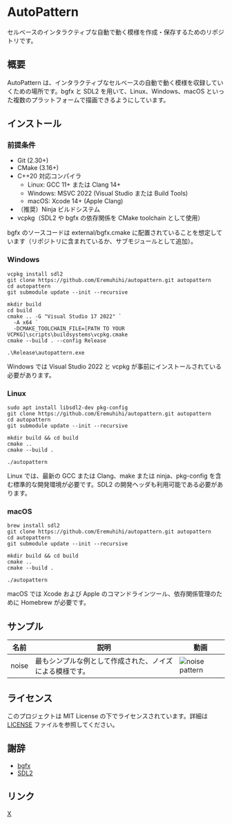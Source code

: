 # AutoPattern
セルベースのインタラクティブな自動で動く模様を作成・保存するためのリポジトリです。

## 概要
AutoPattern は、インタラクティブなセルベースの自動で動く模様を収録していくための場所です。bgfx と SDL2 を用いて、Linux、Windows、macOS といった複数のプラットフォームで描画できるようにしています。

## インストール
### 前提条件

-   Git (2.30+)
-   CMake (3.16+)
-   C++20 対応コンパイラ
    -   Linux: GCC 11+ または Clang 14+
    -   Windows: MSVC 2022 (Visual Studio または Build Tools)
    -   macOS: Xcode 14+ (Apple Clang)
-   （推奨）Ninja ビルドシステム
-   vcpkg（SDL2 や bgfx の依存関係を CMake toolchain として使用）

bgfx のソースコードは external/bgfx.cmake に配置されていることを想定しています（リポジトリに含まれているか、サブモジュールとして追加）。

### Windows

```
vcpkg install sdl2
git clone https://github.com/Eremuhihi/autopattern.git autopattern
cd autopattern
git submodule update --init --recursive

mkdir build
cd build
cmake .. -G "Visual Studio 17 2022" `
  -A x64 `
  -DCMAKE_TOOLCHAIN_FILE=[PATH TO YOUR VCPKG]\scripts\buildsystems\vcpkg.cmake
cmake --build . --config Release

.\Release\autopattern.exe
```

Windows では Visual Studio 2022 と vcpkg が事前にインストールされている必要があります。

### Linux

```
sudo apt install libsdl2-dev pkg-config
git clone https://github.com/Eremuhihi/autopattern.git autopattern
cd autopattern
git submodule update --init --recursive

mkdir build && cd build
cmake ..
cmake --build .

./autopattern
```

Linux では、最新の GCC または Clang、make または ninja、pkg-config を含む標準的な開発環境が必要です。SDL2 の開発ヘッダも利用可能である必要があります。

### macOS

```
brew install sdl2
git clone https://github.com/Eremuhihi/autopattern.git autopattern
cd autopattern
git submodule update --init --recursive

mkdir build && cd build
cmake ..
cmake --build .

./autopattern
```

macOS では Xcode および Apple のコマンドラインツール、依存関係管理のために Homebrew が必要です。

## サンプル
| 名前 | 説明 | 動画 |
|------|------|------|
| noise | 最もシンプルな例として作成された、ノイズによる模様です。 | ![noise pattern](docs/assets/videos/noise.gif) |

## ライセンス
このプロジェクトは MIT License の下でライセンスされています。詳細は [LICENSE](./LICENSE) ファイルを参照してください。

## 謝辞
- [bgfx](https://github.com/bkaradzic/bgfx)
- [SDL2](https://github.com/libsdl-org/SDL)

## リンク
[X](https://x.com/eremuhihi)
